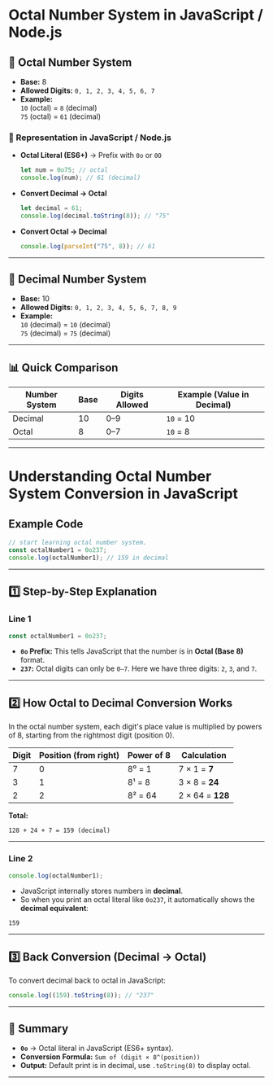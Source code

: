 # Octal Number System in JavaScript / Node.js

## 📌 Octal Number System
- **Base:** 8
- **Allowed Digits:** `0, 1, 2, 3, 4, 5, 6, 7`
- **Example:**  
  `10` (octal) = `8` (decimal)  
  `75` (octal) = `61` (decimal)  

### 🔹 Representation in JavaScript / Node.js
- **Octal Literal (ES6+)** → Prefix with `0o` or `0O`  
  ```js
  let num = 0o75; // octal
  console.log(num); // 61 (decimal)
  ```

- **Convert Decimal → Octal**
  ```js
  let decimal = 61;
  console.log(decimal.toString(8)); // "75"
  ```

- **Convert Octal → Decimal**
  ```js
  console.log(parseInt("75", 8)); // 61
  ```

---

## 📌 Decimal Number System
- **Base:** 10
- **Allowed Digits:** `0, 1, 2, 3, 4, 5, 6, 7, 8, 9`
- **Example:**  
  `10` (decimal) = `10` (decimal)  
  `75` (decimal) = `75` (decimal)

---

## 📊 Quick Comparison

| Number System | Base | Digits Allowed     | Example (Value in Decimal) |
|---------------|------|--------------------|----------------------------|
| Decimal       | 10   | 0–9                | `10` = 10                  |
| Octal         | 8    | 0–7                | `10` = 8                   |

---


# Understanding Octal Number System Conversion in JavaScript

## Example Code
```js
// start learning octal number system.
const octalNumber1 = 0o237;
console.log(octalNumber1); // 159 in decimal
```

---

## 1️⃣ Step-by-Step Explanation

### **Line 1**
```js
const octalNumber1 = 0o237;
```
- **`0o` Prefix:** This tells JavaScript that the number is in **Octal (Base 8)** format.
- **`237`:** Octal digits can only be `0–7`. Here we have three digits: `2`, `3`, and `7`.

---

## 2️⃣ How Octal to Decimal Conversion Works

In the octal number system, each digit's place value is multiplied by powers of 8, starting from the rightmost digit (position 0).

| Digit | Position (from right) | Power of 8 | Calculation         |
|-------|-----------------------|------------|---------------------|
| 7     | 0                     | 8⁰ = 1     | 7 × 1 = **7**       |
| 3     | 1                     | 8¹ = 8     | 3 × 8 = **24**      |
| 2     | 2                     | 8² = 64    | 2 × 64 = **128**    |

**Total:**
```
128 + 24 + 7 = 159 (decimal)
```

---

### **Line 2**
```js
console.log(octalNumber1); 
```
- JavaScript internally stores numbers in **decimal**.
- So when you print an octal literal like `0o237`, it automatically shows the **decimal equivalent**:
```
159
```

---

## 3️⃣ Back Conversion (Decimal → Octal)
To convert decimal back to octal in JavaScript:
```js
console.log((159).toString(8)); // "237"
```

---

## 🔹 Summary
- **`0o`** → Octal literal in JavaScript (ES6+ syntax).
- **Conversion Formula:** `Sum of (digit × 8^(position))`
- **Output:** Default print is in decimal, use `.toString(8)` to display octal.

---





